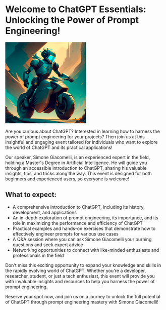 # Welcome to ChatGPT Essentials: Unlocking the Power of Prompt Engineering!

![Engaging image related to ChatGPT](img.png)

Are you curious about ChatGPT? Interested in learning how to harness the power of prompt engineering for your projects? Then join us at this insightful and engaging event tailored for individuals who want to explore the world of ChatGPT and its practical applications!

Our speaker, Simone Giacomelli, is an experienced expert in the field, holding a Master's Degree in Artificial Intelligence. He will guide you through an accessible introduction to ChatGPT, sharing his valuable insights, tips, and tricks along the way. This event is designed for both beginners and experienced users, so everyone is welcome!

## What to expect:

- A comprehensive introduction to ChatGPT, including its history, development, and applications
- An in-depth exploration of prompt engineering, its importance, and its role in maximizing the performance and efficiency of ChatGPT
- Practical examples and hands-on exercises that demonstrate how to effectively engineer prompts for various use cases
- A Q&A session where you can ask Simone Giacomelli your burning questions and seek expert advice
- Networking opportunities to connect with like-minded enthusiasts and professionals in the field

Don't miss this exciting opportunity to expand your knowledge and skills in the rapidly evolving world of ChatGPT. Whether you're a developer, researcher, student, or just a tech enthusiast, this event will provide you with invaluable insights and resources to help you harness the power of prompt engineering.

Reserve your spot now, and join us on a journey to unlock the full potential of ChatGPT through prompt engineering mastery with Simone Giacomelli!